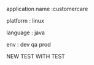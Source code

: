 application name :customercare

platform : linux

language : java

env : dev qa prod


NEW TEST WITH TEST
